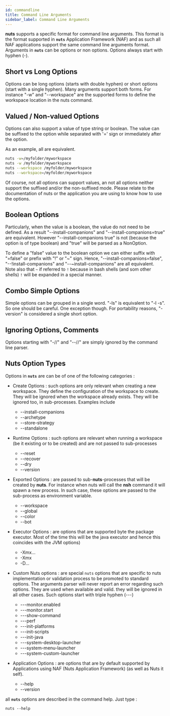 ```yaml
---
id: commandline
title: Command Line Arguments
sidebar_label: Command Line Arguments
---
```


**nuts** supports a specific format for command line arguments. This format is the format supported in **```nuts```** Application Framework (NAF) and as such all NAF applications support the same command line arguments format.
Arguments in **```nuts```** can be options or non options. Options always start with hyphen (-). 

## Short vs Long Options
Options can be long options (starts with double hyphen) or short options (start with a single hyphen). 
Many arguments support both forms. For instance "-w" and "--workspace" are the supported forms to define the workspace location in the nuts command.

## Valued / Non-valued Options
Options can also support a value of type string or boolean. The value can be suffixed to the option while separated with '=' sign or immediately after the option. 

As an example, all are equivalent.  

```sh
nuts -w=/myfolder/myworkspace
nuts -w /myfolder/myworkspace
nuts --workspace /myfolder/myworkspace
nuts --workspace=/myfolder/myworkspace
```

Of course, not all options can support values, an not all options neither support the suffixed and/or the non-suffixed mode. Please relate to the documentation of nuts or the application you are using to know how to use the options.

## Boolean Options
Particularly, when the value is a boolean, the value do not need to be defined. As a result "--install-companions" and "--install-companions=true" are equivalent. However "--install-companions true" is not (because the option is of type boolean) and "true" will be parsed as a NonOption.

To define a "false" value to the boolean option we can either suffix with "=false" or prefix with "!" or "~" sign. 
Hence, "--install-companions=false", "--!install-companions" and "--~install-companions" are all equivalent.
Note also that `~` if referred to `!` because in bash shells (and som other shells) `!` will be expanded in a special manner.

## Combo Simple Options
Simple options can be grouped in a single word. "-ls" is equivalent to "-l -s". So one should be careful. 
One exception though. For portability reasons, "-version" is considered a single short option.

## Ignoring Options, Comments
Options starting with "-//" and "--//" are simply ignored by the command line parser.

## Nuts Option Types

Options in **```nuts```** are can be of one of the following categories :

* Create Options : such options are only relevant when creating a new workspace. They define the configuration of the workspace to create. They will be ignored when the workspace already exists. They will be ignored too, in sub-processes. Examples include
    * --install-companions
    * --archetype
    * --store-strategy
    * --standalone

* Runtime Options : such options are relevant when running a workspace (be it existing or to be created) and are not passed to sub-processes
    * --reset
    * --recover
    * --dry
    * --version

* Exported Options : are passed to sub-**nuts**-processes that will be created by **nuts**. For instance when nuts will call the **nsh** command it will spawn a new process. In such case, these options are passed to the sub-process as environment variable.
    * --workspace
    * --global
    * --color
    * --bot

* Executor Options : are options that are supported byte the package executor. Most of the time this will be the java executor and hence this coincides with the JVM options) 
    * -Xmx...
    * -Xmx
    * -D...

* Custom Nuts options : are special `nuts` options that are specific to nuts implementation or validation process to be promoted to standard options. The arguments parser will never report an error regarding such options. They are used when available and valid. they will be ignored in all other cases. Such options start with triple hyphen (---)
  * ---monitor.enabled
  * ---monitor.start
  * ---show-command
  * ---perf
  * ---init-platforms
  * ---init-scripts
  * ---init-java
  * ---system-desktop-launcher
  * ---system-menu-launcher
  * ---system-custom-launcher

* Application Options : are options that are by default supported by Applications using NAF (Nuts Application Framework) (as well as Nuts it self).
    * --help
    * --version

all **```nuts```** options are described in the command help. Just type :
```
nuts --help
```
 
